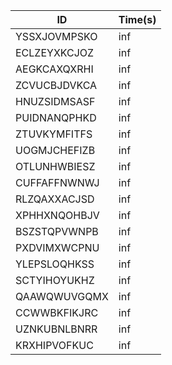 |ID|Time(s)|
|-|-|
|YSSXJOVMPSKO|inf|
|ECLZEYXKCJOZ|inf|
|AEGKCAXQXRHI|inf|
|ZCVUCBJDVKCA|inf|
|HNUZSIDMSASF|inf|
|PUIDNANQPHKD|inf|
|ZTUVKYMFITFS|inf|
|UOGMJCHEFIZB|inf|
|OTLUNHWBIESZ|inf|
|CUFFAFFNWNWJ|inf|
|RLZQAXXACJSD|inf|
|XPHHXNQOHBJV|inf|
|BSZSTQPVWNPB|inf|
|PXDVIMXWCPNU|inf|
|YLEPSLOQHKSS|inf|
|SCTYIHOYUKHZ|inf|
|QAAWQWUVGQMX|inf|
|CCWWBKFIKJRC|inf|
|UZNKUBNLBNRR|inf|
|KRXHIPVOFKUC|inf|
